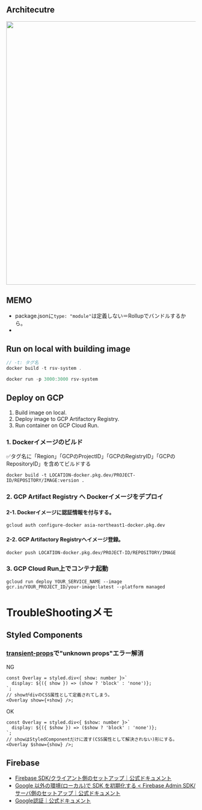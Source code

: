 ## Architecutre

<img src="https://github.com/daisuketakakuwa/rsv-system/assets/66095465/9149f715-c239-4f71-b098-f9ed3ba3761a" width="700px" />

## MEMO

- package.jsonに`type: "module"`は定義しない＝Rollupでバンドルするから。
-

## Run on local with building image

```js
// -t: タグ名
docker build -t rsv-system .
```

```js
docker run -p 3000:3000 rsv-system
```

## Deploy on GCP

1. Build image on local.
2. Deploy image to GCP Artifactory Registry.
3. Run container on GCP Cloud Run.

### 1. Dockerイメージのビルド

✅タグ名に「Region」「GCPのProjectID」「GCPのRegistryID」「GCPのRepositoryID」を含めてビルドする

```
docker build -t LOCATION-docker.pkg.dev/PROJECT-ID/REPOSITORY/IMAGE:version .
```

### 2. GCP Artifact Registry へ Dockerイメージをデプロイ

#### 2-1. Dockerイメージに認証情報を付与する。

```
gcloud auth configure-docker asia-northeast1-docker.pkg.dev
```

#### 2-2. GCP Artifactory Registryへイメージ登録。

```
docker push LOCATION-docker.pkg.dev/PROJECT-ID/REPOSITORY/IMAGE
```

### 3. GCP Cloud Run上でコンテナ起動

```
gcloud run deploy YOUR_SERVICE_NAME --image gcr.io/YOUR_PROJECT_ID/your-image:latest --platform managed
```

# TroubleShootingメモ

## Styled Components

### [transient-props](https://styled-components.com/docs/api#transient-props)で"unknown props"エラー解消

NG

```tsx
const Overlay = styled.div<{ show: number }>`
  display: ${({ show }) => (show ? 'block' : 'none')};
`;
// showがdivのCSS属性として定義されてしまう。
<Overlay show={+show} />;
```

OK

```tsx
const Overlay = styled.div<{ $show: number }>`
  display: ${({ $show }) => ($show ? 'block' : 'none')};
`;
// showはStyledComponentだけに渡す(CSS属性として解決されない)形にする。
<Overlay $show={show} />;
```

## Firebase

- [Firebase SDK/クライアント側のセットアップ｜公式ドキュメント](https://firebase.google.com/docs/auth/web/start?hl=ja)
- [Google 以外の環境(ローカル)で SDK を初期化する < Firebase Admin SDK/サーバ側のセットアップ｜公式ドキュメント](https://firebase.google.com/docs/admin/setup?hl=ja)
- [Google認証｜公式ドキュメント](https://firebase.google.com/docs/auth/web/google-signin?hl=ja)
